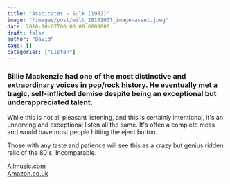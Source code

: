 ```yaml
---
title: "Assoicates - Sulk (1982)"
image: "/images/post/wilt_20161007_image-asset.jpeg"
date: 2016-10-07T00:00:00.0000000
draft: false
author: "David"
tags: []
categories: ["Listen"]
---
```

### Billie Mackenzie had one of the most distinctive and extraordinary voices in pop/rock history. He eventually met a tragic, self-inflicted demise despite being an exceptional but underappreciated talent.

 While this is not all pleasant listening, and this is certainly intentional, it's an unnerving and exceptional listen all the same. It's often a complete mess and would have most people hitting the eject button.

 Those with any taste and patience will see this as a crazy but genius ridden relic of the 80's. Incomparable.

 [Allmusic.com](http://www.allmusic.com/album/sulk-mw0000754758)  
[Amazon.co.uk](https://www.amazon.co.uk/Sulk-Associates/dp/B01CKSKU3Q/ref=sr_1_3?s=music&amp;ie=UTF8&amp;qid=1475827524&amp;sr=1-3&amp;keywords=associates)